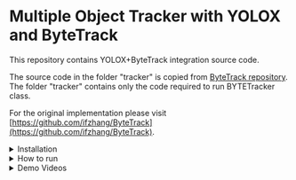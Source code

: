 # Multiple Object Tracker with YOLOX and ByteTrack 
This repository contains YOLOX+ByteTrack integration source code.

The source code in the folder "tracker" is copied from [ByteTrack repository](https://github.com/ifzhang/ByteTrack).
The folder "tracker" contains only the code required to run BYTETracker class.

For the original implementation please visit [https://github.com/ifzhang/ByteTrack](https://github.com/ifzhang/ByteTrack).

<details>
<summary>Installation</summary>

1. Download YOLOX+ByteTrack integration source code from [this repository](https://github.com/0w1Gr3y/MOT_ByteTrack). Open it as the root folder in your IDE
2. Install python requirements

```shell
pip3 install -r tracker/requirements.txt
```

3. Download and install CUDA on your PC
4. Install pytorch with cuda support: generate command line using [this manual](https://pytorch.org/get-started/locally/)

```shell
# This is an example of a command line, generated with https://pytorch.org/get-started/locally/
# This command will install pytorch v1.10 with coda 11.3
pip3 install torch==1.10.0+cu113 torchvision==0.11.1+cu113 torchaudio===0.10.0+cu113 -f https://download.pytorch.org/whl/cu113/torch_stable.html
```

5. Install **pycocotools**
* For Ubuntu use:
```shell
pip3 install cython; pip3 install 'git+https://github.com/cocodataset/cocoapi.git#subdirectory=PythonAPI'
```
* For Windows use:
```shell
pip3 install cython
pip3 install "git+https://github.com/philferriere/cocoapi.git#egg=pycocotools&subdirectory=PythonAPI"
```

6. Install **cython_box**
* For Ubuntu use:
```shell
pip3 install cython_bbox
```
* For Windows use:
```shell
pip install -e git+https://github.com/samson-wang/cython_bbox.git#egg=cython-bbox
```

### Install YOLOX
1. Clone YOLOX github repository and run setup
```shell
git clone https://github.com/Megvii-BaseDetection/YOLOX.git
cd YOLOX
python setup.py develop
cd ..
```
2. Download YOLOX weights to _weights_ folder from [YOLOX repository](https://github.com/Megvii-BaseDetection/YOLOX)
#### Standard Models (source: [YOLOX repository](https://github.com/Megvii-BaseDetection/YOLOX)).
|Model |size |mAP<sup>val<br>0.5:0.95 |mAP<sup>test<br>0.5:0.95 | Speed V100<br>(ms) | Params<br>(M) |FLOPs<br>(G)| weights |
| ------        |:---: | :---:    | :---:       |:---:     |:---:  | :---: | :----: |
|[YOLOX-s](https://github.com/Megvii-BaseDetection/YOLOX/blob/main/exps/default/yolox_s.py)    |640  |40.5 |40.5      |9.8      |9.0 | 26.8 | [github](https://github.com/Megvii-BaseDetection/YOLOX/releases/download/0.1.1rc0/yolox_s.pth) |
|[YOLOX-m](https://github.com/Megvii-BaseDetection/YOLOX/blob/main/exps/default/yolox_m.py)    |640  |46.9 |47.2      |12.3     |25.3 |73.8| [github](https://github.com/Megvii-BaseDetection/YOLOX/releases/download/0.1.1rc0/yolox_m.pth) |
|[YOLOX-l](https://github.com/Megvii-BaseDetection/YOLOX/blob/main/exps/default/yolox_l.py)    |640  |49.7 |50.1      |14.5     |54.2| 155.6 | [github](https://github.com/Megvii-BaseDetection/YOLOX/releases/download/0.1.1rc0/yolox_l.pth) |
|[YOLOX-x](https://github.com/Megvii-BaseDetection/YOLOX/blob/main/exps/default/yolox_x.py)   |640   |51.1 |**51.5**  | 17.3    |99.1 |281.9 | [github](https://github.com/Megvii-BaseDetection/YOLOX/releases/download/0.1.1rc0/yolox_x.pth) |
|[YOLOX-Darknet53](https://github.com/Megvii-BaseDetection/YOLOX/blob/main/exps/default/yolov3.py)   |640  | 47.7 | 48.0 | 11.1 |63.7 | 185.3 | [github](https://github.com/Megvii-BaseDetection/YOLOX/releases/download/0.1.1rc0/yolox_darknet.pth) |
#### Light Models (source: [YOLOX repository](https://github.com/Megvii-BaseDetection/YOLOX)).
|Model |size |mAP<sup>val<br>0.5:0.95 | Params<br>(M) |FLOPs<br>(G)| weights |
| ------        |:---:  |  :---:       |:---:     |:---:  | :---: |
|[YOLOX-Nano](https://github.com/Megvii-BaseDetection/YOLOX/blob/main/exps/default/nano.py) |416  |25.8  | 0.91 |1.08 | [github](https://github.com/Megvii-BaseDetection/YOLOX/releases/download/0.1.1rc0/yolox_nano.pth) |
|[YOLOX-Tiny](https://github.com/Megvii-BaseDetection/YOLOX/blob/main/exps/default/yolox_tiny.py) |416  |32.8 | 5.06 |6.45 | [github](https://github.com/Megvii-BaseDetection/YOLOX/releases/download/0.1.1rc0/yolox_tiny.pth) |

### Prepare videos for input
You can download [this](https://www.youtube.com/watch?v=MNn9qKG2UFI&t=8s&ab_channel=KarolMajek) 4K traffic camera video from youtube (or download resized 720p version from [google drive](https://drive.google.com/file/d/11RPVrhZ2lUJR4Mr-XqsFe5_1FEuR5uyv/view?usp=sharing))
```shell
pip3 install youtube-dl
youtube-dl -f 313 MNn9qKG2UFI
# rename file 'MNn9qKG2UFI.webm' and put it into 'assets' folder
```
</details>

<details>
<summary>How to run</summary>

```shell
python .\main.py  --name yolox-m --ckpt weights/yolox_m.pth --video_input assets/KarolMajek720.avi --video_output output_yolox_m.avi
python .\main_detector.py --name yolox-m --ckpt weights/yolox_m.pth --video_input assets/KarolMajek720.avi --video_output output_yolox-m-det.avi
```
</details>
  
<details>
<summary>Demo Videos</summary>

You can check demo videos of YOLOX+ByteTrack integration on traffic monitoring task here:
* [yolox-s](https://youtu.be/_S2-DHyrzyI)
* [yolox-m](https://youtu.be/KzNFnRrAWCE)
* [yolox-l](https://youtu.be/hT6AzAWfl-A)
* [yolox-x](https://youtu.be/T7U0XzLAOzU)
</details>
